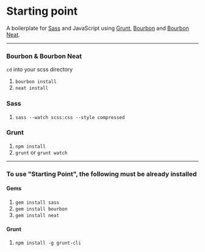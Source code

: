 # Starting point

A boilerplate for [Sass](http://sass-lang.com/) and JavaScript using [Grunt](http://gruntjs.com/), [Bourbon](http://bourbon.io) and [Bourbon Neat](http://neat.bourbon.io).

- - - 

### Bourbon & Bourbon Neat

`cd` into your scss directory

1. `bourbon install`
2. `neat install`

### Sass

1. `sass --watch scss:css --style compressed`

### Grunt

1. `npm install` 
2. `grunt` or `grunt watch`

---

### To use "Starting Point", the following must be already installed

#### Gems

1. `gem install sass`
2. `gem install bourbon`
3. `gem install neat` 

#### Grunt

1. `npm install -g grunt-cli`